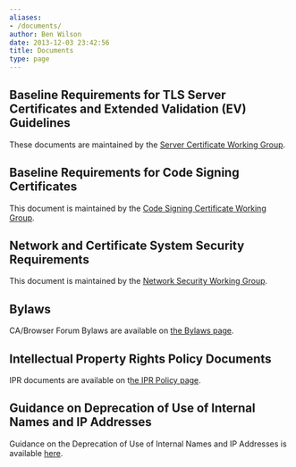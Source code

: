 ```yaml
---
aliases:
- /documents/
author: Ben Wilson
date: 2013-12-03 23:42:56
title: Documents
type: page
---
```


## Baseline Requirements for TLS Server Certificates and Extended Validation (EV) Guidelines 

These documents are maintained by the [Server Certificate Working Group][1].

## Baseline Requirements for Code Signing Certificates 

This document is maintained by the [Code Signing Certificate Working Group][2].

## Network and Certificate System Security **Requirements** 

This document is maintained by the [Network Security Working Group][3].

## Bylaws 

CA/Browser Forum Bylaws are available on [the Bylaws page][4].

## Intellectual Property Rights Policy Documents 

IPR documents are available on t[he IPR Policy page][5].

## Guidance on Deprecation of Use of Internal Names and IP Addresses 

Guidance on the Deprecation of Use of Internal Names and IP Addresses is available [here][6].

[1]: /working-groups/scwg/
[2]: /code-signing-working-group/
[3]: /netsec-wg/
[4]: /bylaws/
[5]: /ipr-policy/
[6]: /uploads/Guidance-Deprecated-Internal-Names.pdf